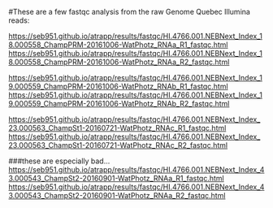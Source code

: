 #These are a few fastqc analysis from the raw Genome Quebec Illumina reads:  
  
https://seb951.github.io/atrapp/results/fastqc/HI.4766.001.NEBNext_Index_18.000558_ChampPRM-20161006-WatPhotz_RNAa_R1_fastqc.html  
https://seb951.github.io/atrapp/results/fastqc/HI.4766.001.NEBNext_Index_18.000558_ChampPRM-20161006-WatPhotz_RNAa_R2_fastqc.html  
 
https://seb951.github.io/atrapp/results/fastqc/HI.4766.001.NEBNext_Index_19.000559_ChampPRM-20161006-WatPhotz_RNAb_R1_fastqc.html  
https://seb951.github.io/atrapp/results/fastqc/HI.4766.001.NEBNext_Index_19.000559_ChampPRM-20161006-WatPhotz_RNAb_R2_fastqc.html  

https://seb951.github.io/atrapp/results/fastqc/HI.4766.001.NEBNext_Index_23.000563_ChampSt1-20160721-WatPhotz_RNAc_R1_fastqc.html  
https://seb951.github.io/atrapp/results/fastqc/HI.4766.001.NEBNext_Index_23.000563_ChampSt1-20160721-WatPhotz_RNAc_R2_fastqc.html  

###these are especially bad...  
https://seb951.github.io/atrapp/results/fastqc/HI.4766.001.NEBNext_Index_43.000543_ChampSt2-20160901-WatPhotz_RNAa_R1_fastqc.html  
https://seb951.github.io/atrapp/results/fastqc/HI.4766.001.NEBNext_Index_43.000543_ChampSt2-20160901-WatPhotz_RNAa_R2_fastqc.html  


